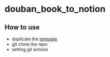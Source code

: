 # douban_book_to_notion

## How to use
- duplicate the [template](https://benmix.notion.site/d7bb93e54a9e43b3ad04762492880f6f?v=8a0e46806aaa4a2d905639d4c3043bcc)
- git clone the repo
- setting git actions












